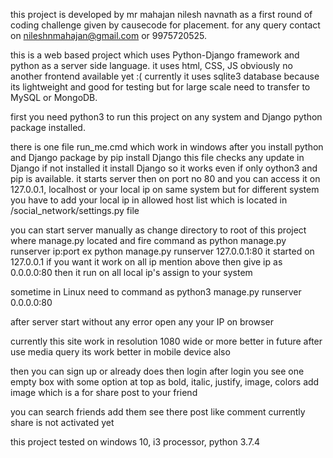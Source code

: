 this project is developed by mr mahajan nilesh navnath as a first round of coding challenge given by causecode for placement. for any query contact on nileshnmahajan@gmail.com or 9975720525.

this is a web based project which uses Python-Django framework and python as a server side language. it uses html, CSS, JS obviously no another frontend available yet :( currently it uses sqlite3 database because its lightweight and good for testing but for large scale need to transfer to MySQL or MongoDB.

first you need python3 to run this project on any system and Django python package installed.

there is one file run_me.cmd which work in windows after you install python and Django package by pip install Django this file checks any update in Django if not installed it install Django so it works even if only oython3 and pip is available. it starts server then on port no 80 and you can access it on 127.0.0.1, localhost or your local ip on same system but for different system you have to add your local ip in allowed host list which is located in /social_network/settings.py file

you can start server manually as change directory to root of this project where manage.py located and fire command as python manage.py runserver ip:port ex python manage.py runserver 127.0.0.1:80 it started on 127.0.0.1 if you want it work on all ip mention above then give ip as 0.0.0.0:80 then it run on all local ip's assign to your system

sometime in Linux need to command as python3 manage.py runserver 0.0.0.0:80

after server start without any error open any your IP on browser

currently this site work in resolution 1080 wide or more better in future after use media query its work better in mobile device also

then you can sign up or already does then login after login you see one empty box with some option at top as bold, italic, justify, image, colors add image which is a for share post to your friend

you can search friends add them see there post like comment currently share is not activated yet

this project tested on windows 10, i3 processor, python 3.7.4
